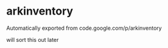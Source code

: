 # arkinventory
Automatically exported from code.google.com/p/arkinventory

will sort this out later
